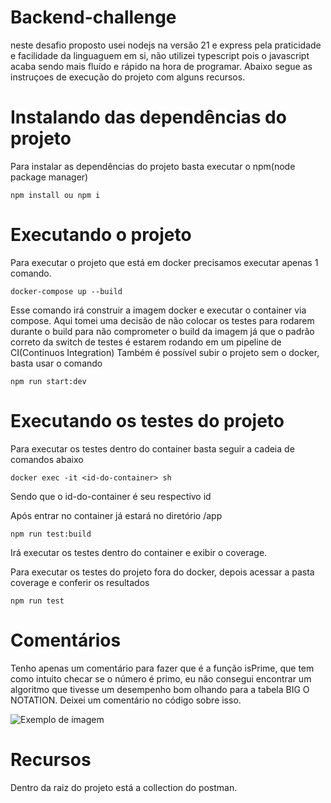 # Backend-challenge

neste desafio proposto usei nodejs na versão 21 e express pela praticidade e facilidade da linguaguem em si, não utilizei typescript pois o javascript acaba sendo mais fluído e rápido na hora de programar.
Abaixo segue as instruçoes de execução do projeto com alguns recursos.

# Instalando das dependências do projeto
Para instalar as dependências do projeto basta executar o npm(node package manager)

```
npm install ou npm i
```


# Executando o projeto
Para executar o projeto que está em docker precisamos executar apenas 1 comando.

```
docker-compose up --build
```

Esse comando irá construir a imagem docker e executar o container via compose.
Aqui tomei uma decisão de não colocar os testes para rodarem durante o build para não comprometer o build da imagem já que o padrão correto da switch de testes é estarem rodando em um pipeline de CI(Continuos Integration)
Também é possível subir o projeto sem o docker, basta usar o comando

```
npm run start:dev
```

# Executando os testes do projeto
Para executar os testes dentro do container basta seguir a cadeia de comandos abaixo

```
docker exec -it <id-do-container> sh
```

Sendo que o id-do-container é seu respectivo id

Após entrar no container já estará no diretório /app

```
npm run test:build
```
Irá executar os testes dentro do container e exibir o coverage.


Para executar os testes do projeto fora do docker, depois acessar a pasta coverage e conferir os resultados

```
npm run test
```

# Comentários
Tenho apenas um comentário para fazer que é a função isPrime, que tem como intuito checar se o número é primo, eu não consegui encontrar um algoritmo que tivesse um desempenho bom olhando para a tabela BIG O NOTATION. 
Deixei um comentário no código sobre isso.

![Exemplo de imagem](https://miro.medium.com/max/1200/1*j8fUQjaUlmrQEN_udU0_TQ.jpeg)

# Recursos
Dentro da raiz do projeto está a collection do postman.
